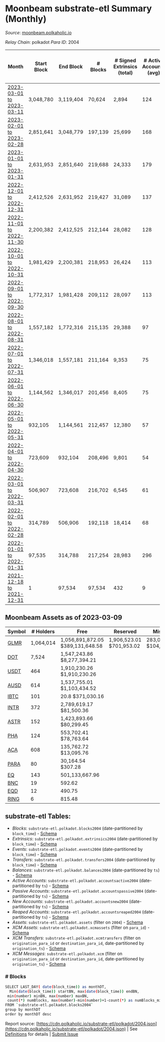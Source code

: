 # Moonbeam substrate-etl Summary (Monthly)

_Source_: [moonbeam.polkaholic.io](https://moonbeam.polkaholic.io)

*Relay Chain*: polkadot
*Para ID*: 2004



| Month | Start Block | End Block | # Blocks | # Signed Extrinsics (total) | # Active Accounts (avg) | # Addresses with Balances (max) | Issues |
| ----- | ----------- | --------- | -------- | --------------------------- | ----------------------- | ------------------------------- | ------ |
| [2023-03-01 to 2023-03-11](/polkadot/2004-moonbeam/2023-03-31.md) | 3,048,780 | 3,119,404 | 70,624 | 2,894 | 124 | 1,064,694 | - 1 (0.00%) |   
| [2023-02-01 to 2023-02-28](/polkadot/2004-moonbeam/2023-02-28.md) | 2,851,641 | 3,048,779 | 197,139 | 25,699 | 168 | 1,021,339 | -   |   
| [2023-01-01 to 2023-01-31](/polkadot/2004-moonbeam/2023-01-31.md) | 2,631,953 | 2,851,640 | 219,688 | 24,333 | 179 | 569,772 | -   |   
| [2022-12-01 to 2022-12-31](/polkadot/2004-moonbeam/2022-12-31.md) | 2,412,526 | 2,631,952 | 219,427 | 31,089 | 137 | 555,306 | -   |   
| [2022-11-01 to 2022-11-30](/polkadot/2004-moonbeam/2022-11-30.md) | 2,200,382 | 2,412,525 | 212,144 | 28,082 | 128 | 473,654 | -   |   
| [2022-10-01 to 2022-10-31](/polkadot/2004-moonbeam/2022-10-31.md) | 1,981,429 | 2,200,381 | 218,953 | 26,424 | 113 | 382,734 | -   |   
| [2022-09-01 to 2022-09-30](/polkadot/2004-moonbeam/2022-09-30.md) | 1,772,317 | 1,981,428 | 209,112 | 28,097 | 113 | 298,617 | -   |   
| [2022-08-01 to 2022-08-31](/polkadot/2004-moonbeam/2022-08-31.md) | 1,557,182 | 1,772,316 | 215,135 | 29,388 | 97 | 290,148 | -   |   
| [2022-07-01 to 2022-07-31](/polkadot/2004-moonbeam/2022-07-31.md) | 1,346,018 | 1,557,181 | 211,164 | 9,353 | 75 | 271,805 | -   |   
| [2022-06-01 to 2022-06-30](/polkadot/2004-moonbeam/2022-06-30.md) | 1,144,562 | 1,346,017 | 201,456 | 8,405 | 75 | 254,643 | -   |   
| [2022-05-01 to 2022-05-31](/polkadot/2004-moonbeam/2022-05-31.md) | 932,105 | 1,144,561 | 212,457 | 12,380 | 57 | 238,045 | -   |   
| [2022-04-01 to 2022-04-30](/polkadot/2004-moonbeam/2022-04-30.md) | 723,609 | 932,104 | 208,496 | 9,801 | 54 | 163,038 | -   |   
| [2022-03-01 to 2022-03-31](/polkadot/2004-moonbeam/2022-03-31.md) | 506,907 | 723,608 | 216,702 | 6,545 | 61 | 145,174 | -   |   
| [2022-02-01 to 2022-02-28](/polkadot/2004-moonbeam/2022-02-28.md) | 314,789 | 506,906 | 192,118 | 18,414 | 68 | 130,701 | -   |   
| [2022-01-01 to 2022-01-31](/polkadot/2004-moonbeam/2022-01-31.md) | 97,535 | 314,788 | 217,254 | 28,983 | 296 | 98,502 | -   |   
| [2021-12-18 to 2021-12-31](/polkadot/2004-moonbeam/2021-12-31.md) | 1 | 97,534 | 97,534 | 432 | 9 | 167 | -   |   

## Moonbeam Assets as of 2023-03-09



| Symbol | # Holders | Free | Reserved | Misc Frozen | Frozen | Price | AssetID | 
| ----- | --------- | ---- | -------- | ----------- | ------ | ----- | --- |
| [GLMR](/polkadot/assets/GLMR) | 1,064,014 | 1,056,891,872.05 $389,131,648.58 | 1,906,523.01 $701,953.02 | 283,052,343  $104,215,604.05 | 281,145,592.67 $103,513,567.34 | $0.37 |   `{"Token":"GLMR"}` | 
| [DOT](/polkadot/assets/DOT) | 7,524 | 1,547,243.86 $8,277,394.21 |   |    |   | $5.35 |   `{"Token":"42259045809535163221576417993425387648"}` | 
| [USDT](/polkadot/assets/USDT) | 464 | 1,910,230.26 $1,910,230.26 |   |    |   | $1.00 |   `{"Token":"311091173110107856861649819128533077277"}` | 
| [AUSD](/polkadot/assets/AUSD) | 614 | 1,537,755.01 $1,103,434.52 |   |    |   | $0.72 |   `{"Token":"110021739665376159354538090254163045594"}` | 
| [IBTC](/polkadot/assets/IBTC) | 101 | 20.8 $371,030.16 |   |    |   | $17,841.21 |   `{"Token":"120637696315203257380661607956669368914"}` | 
| [INTR](/polkadot/assets/INTR) | 372 | 2,789,619.17 $81,500.36 |   |    |   | $0.03 |   `{"Token":"101170542313601871197860408087030232491"}` | 
| [ASTR](/polkadot/assets/ASTR) | 152 | 1,423,893.66 $80,299.45 |   |    |   | $0.06 |   `{"Token":"224077081838586484055667086558292981199"}` | 
| [PHA](/polkadot/assets/PHA) | 124 | 553,702.41 $78,763.64 |   |    |   | $0.14 |   `{"Token":"132685552157663328694213725410064821485"}` | 
| [ACA](/polkadot/assets/ACA) | 608 | 135,762.72 $13,095.76 |   |    |   | $0.10 |   `{"Token":"224821240862170613278369189818311486111"}` | 
| [PARA](/polkadot/assets/PARA) | 80 | 30,164.54 $307.28 |   |    |   | $0.01 |   `{"Token":"32615670524745285411807346420584982855"}` | 
| [EQ](/polkadot/assets/EQ) | 143 | 501,133,667.96  |   |    |   |  |   `{"Token":"190590555344745888270686124937537713878"}` | 
| [BNC](/polkadot/assets/BNC) | 19 | 592.62  |   |    |   |  |   `{"Token":"165823357460190568952172802245839421906"}` | 
| [EQD](/polkadot/assets/EQD) | 12 | 490.75  |   |    |   |  |   `{"Token":"187224307232923873519830480073807488153"}` | 
| [RING](/polkadot/assets/RING) | 6 | 815.48  |   |    |   |  |   `{"Token":"125699734534028342599692732320197985871"}` | 

## substrate-etl Tables:

* _Blocks_: `substrate-etl.polkadot.blocks2004` (date-partitioned by `block_time`) - [Schema](/schema/balances.json)
* _Extrinsics_: `substrate-etl.polkadot.extrinsics2004` (date-partitioned by `block_time`) - [Schema](/schema/extrinsics.json)
* _Events_: `substrate-etl.polkadot.events2004` (date-partitioned by `block_time`) - [Schema](/schema/events.json)
* _Transfers_: `substrate-etl.polkadot.transfers2004` (date-partitioned by `block_time`) - [Schema](/schema/transfers.json)
* _Balances_: `substrate-etl.polkadot.balances2004` (date-partitioned by `ts`) - [Schema](/schema/balances.json)
* _Active Accounts_: `substrate-etl.polkadot.accountsactive2004` (date-partitioned by `ts`) - [Schema](/schema/accountsactive.json)
* _Passive Accounts_: `substrate-etl.polkadot.accountspassive2004` (date-partitioned by `ts`) - [Schema](/schema/accountspassive.json)
* _New Accounts_: `substrate-etl.polkadot.accountsnew2004` (date-partitioned by `ts`) - [Schema](/schema/accountsnew.json)
* _Reaped Accounts_: `substrate-etl.polkadot.accountsreaped2004` (date-partitioned by `ts`) - [Schema](/schema/accountsreaped.json)
* _Assets_: `substrate-etl.polkadot.assets` (filter on `2004`) - [Schema](/schema/assets.json)
* _XCM Assets_: `substrate-etl.polkadot.xcmassets` (filter on `para_id`) - [Schema](/schema/xcmassets.json)
* _XCM Transfers_: `substrate-etl.polkadot.xcmtransfers` (filter on `origination_para_id` or `destination_para_id`, date-partitioned by `origination_ts`) - [Schema](/schema/xcmtransfers.json)
* _XCM Messages_: `substrate-etl.polkadot.xcm` (filter on `origination_para_id` or `destination_para_id`, date-partitioned by `origination_ts`) - [Schema](/schema/xcm.json)

### # Blocks
```bash
SELECT LAST_DAY( date(block_time)) as monthDT,
  Min(date(block_time)) startBN, max(date(block_time)) endBN, 
 min(number) minBN, max(number) maxBN, 
 count(*) numBlocks, max(number)-min(number)+1-count(*) as numBlocks_missing 
FROM `substrate-etl.polkadot.blocks2004` 
group by monthDT 
order by monthDT desc
```


Report source: [https://cdn.polkaholic.io/substrate-etl/polkadot/2004.json](https://cdn.polkaholic.io/substrate-etl/polkadot/2004.json) | See [Definitions](/DEFINITIONS.md) for details | [Submit Issue](https://github.com/colorfulnotion/substrate-etl/issues)
